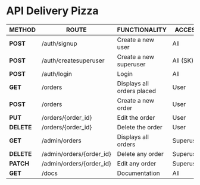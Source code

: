 # API Delivery Pizza

| **METHOD**  | **ROUTE**                | **FUNCTIONALITY**              | **ACCESS**  |
| ----------- | ------------------------ | ------------------------------ | ----------- |
| **POST**    | /auth/signup             | Create a new user              | All         |
| **POST**    | /auth/createsuperuser    | Create a new superuser         | All (SK)    |
| **POST**    | /auth/login              | Login						  | All         |
| **GET**     | /orders                  | Displays all orders placed     | User        |
| **POST**    | /orders				     | Create a new order             | User        |
| **PUT**     | /orders/{order_id}       | Edit the order                 | User        |
| **DELETE**  | /orders/{order_id}       | Delete the order               | User        |
| **GET**     | /admin/orders            | Displays all orders            | Superuser   |
| **DELETE**  | /admin/orders/{order_id} | Delete any order               | Superuser   |
| **PATCH**   | /admin/orders/{order_id} | Edit any order                 | Superuser   |
| **GET**     | /docs                    | Documentation                  | All         |